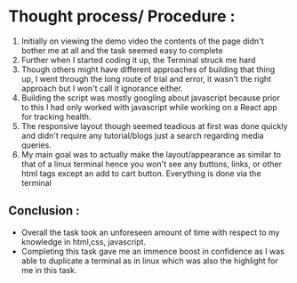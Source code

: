 # Thought process/ Procedure :
1. Initially on viewing the demo video the contents of the page didn't bother me at all and the task seemed easy to complete
2. Further when I started coding it up, the Terminal struck me hard
3. Though others might have different approaches of building that thing up, I went through the long route of trial and error, it wasn't the
right approach but I won't call it ignorance either.
4. Building the script was mostly googling about javascript because prior to this I had only worked with javascript while working on a React app
for tracking health.
5. The responsive layout though seemed teadious at first was done quickly and didn't require any tutorial/blogs just a search regarding media 
queries.
6. My main goal was to actually make the layout/appearance as similar to that of a linux terminal hence you won't see any buttons, links, 
or other html tags except an add to cart button. Everything is done via the terminal

## Conclusion : 
- Overall the task took an unforeseen amount of time with respect to my knowledge in html,css, javascript.
- Completing this task gave me an immence boost in confidence as I was able to duplicate a terminal as in linux which was also the 
highlight for me in this task. 
